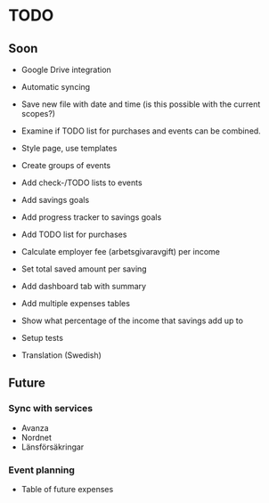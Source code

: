 # TODO

## Soon

- Google Drive integration
- Automatic syncing
- Save new file with date and time (is this possible with the current scopes?)

- Examine if TODO list for purchases and events can be combined.

- Style page, use templates

- Create groups of events

- Add check-/TODO lists to events

- Add savings goals
- Add progress tracker to savings goals

- Add TODO list for purchases 

- Calculate employer fee (arbetsgivaravgift) per income

- Set total saved amount per saving

- Add dashboard tab with summary 

- Add multiple expenses tables

- Show what percentage of the income that savings add up to 

- Setup tests

- Translation (Swedish)


## Future

### Sync with services
- Avanza
- Nordnet
- Länsförsäkringar

### Event planning
- Table of future expenses
